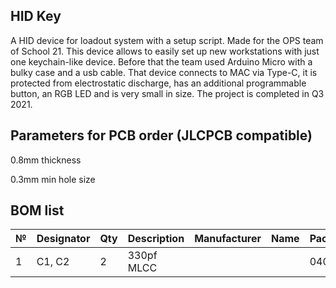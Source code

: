 ## HID Key
A HID device for loadout system with a setup script. Made for the OPS team of School 21. This device allows to easily set up new workstations with just one keychain-like device. Before that the team used Arduino Micro with a bulky case and a usb cable. That device connects to MAC via Type-C, it is protected from electrostatic discharge, has an additional programmable button, an RGB LED and is very small in size.
The project is completed in Q3 2021.

## Parameters for PCB order (JLCPCB compatible)
0.8mm thickness

0.3mm min hole size

## BOM list
| №  | Designator  | Qty | Description        | Manufacturer  | Name           | Package  | Link |
| -- | ----------- | --- | ------------------ | ------------- | -------------- | -------- | ---- |
| 1  | C1, C2      | 2   | 330pf MLCC         |               |                | 0402     |      |
